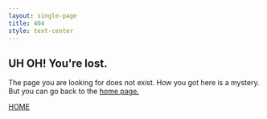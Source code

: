 ```yaml
---
layout: single-page
title: 404
style: text-center
---
```


## UH OH! You're lost.
The page you are looking for does not exist.
How you got here is a mystery. But you can go back to the <a href="{{ '/' | relative_url }}">home page.</a>

<a class="button accent-button" href="{{ '/' | relative_url }}">HOME</a>
